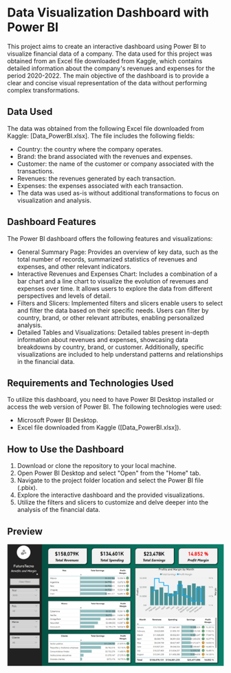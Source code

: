 # Data Visualization Dashboard with Power BI
This project aims to create an interactive dashboard using Power BI to visualize financial data of a company. The data used for this project was obtained from an Excel file downloaded from Kaggle, which contains detailed information about the company's revenues and expenses for the period 2020-2022. The main objective of the dashboard is to provide a clear and concise visual representation of the data without performing complex transformations.

## Data Used
The data was obtained from the following Excel file downloaded from Kaggle: [Data_PowerBI.xlsx]. The file includes the following fields:

- Country: the country where the company operates.
- Brand: the brand associated with the revenues and expenses.
- Customer: the name of the customer or company associated with the transactions.
- Revenues: the revenues generated by each transaction.
- Expenses: the expenses associated with each transaction.
- The data was used as-is without additional transformations to focus on visualization and analysis.

## Dashboard Features
The Power BI dashboard offers the following features and visualizations:

- General Summary Page: Provides an overview of key data, such as the total number of records, summarized statistics of revenues and expenses, and other relevant indicators.
- Interactive Revenues and Expenses Chart: Includes a combination of a bar chart and a line chart to visualize the evolution of revenues and expenses over time. It allows users to explore the data from different perspectives and levels of detail.
- Filters and Slicers: Implemented filters and slicers enable users to select and filter the data based on their specific needs. Users can filter by country, brand, or other relevant attributes, enabling personalized analysis.
- Detailed Tables and Visualizations: Detailed tables present in-depth information about revenues and expenses, showcasing data breakdowns by country, brand, or customer. Additionally, specific visualizations are included to help understand patterns and relationships in the financial data.

## Requirements and Technologies Used
To utilize this dashboard, you need to have Power BI Desktop installed or access the web version of Power BI. The following technologies were used:

- Microsoft Power BI Desktop.
- Excel file downloaded from Kaggle ([Data_PowerBI.xlsx]).
  
## How to Use the Dashboard
1. Download or clone the repository to your local machine.
2. Open Power BI Desktop and select "Open" from the "Home" tab.
3. Navigate to the project folder location and select the Power BI file (.pbix).
4. Explore the interactive dashboard and the provided visualizations.
5. Utilize the filters and slicers to customize and delve deeper into the analysis of the financial data.

## Preview
![Preview](https://github.com/JFrank510/Dashboards_Portfolio/blob/main/Financial_Report_Practice_Dashboard%20In%20Power%20Bi/Preview.png)
